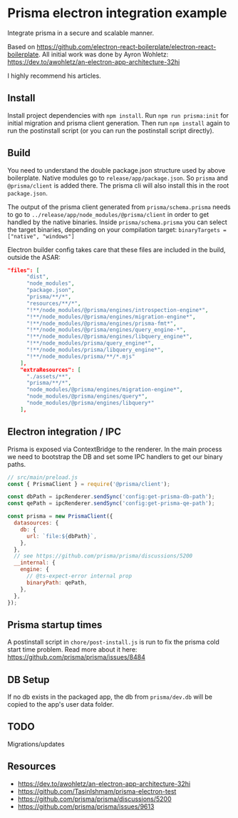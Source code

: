 # Prisma electron integration example

Integrate prisma in a secure and scalable manner.

Based on https://github.com/electron-react-boilerplate/electron-react-boilerplate. All initial work was done by Ayron Wohletz: https://dev.to/awohletz/an-electron-app-architecture-32hi

I highly recommend his articles.

## Install

Install project dependencies with `npm install`. Run `npm run prisma:init` for initial migration and prisma client generation. Then run `npm install` again to run the postinstall script (or you can run the postinstall script directly).

## Build

You need to understand the double package.json structure used by above boilerplate. Native modules go to `release/app/package.json`. So `prisma` and `@prisma/client` is added there. The prisma cli will also install this in the root `package.json`.

The output of the prisma client generated from `prisma/schema.prisma` needs to go to `../release/app/node_modules/@prisma/client` in order to get handled by the native binaries. Inside `prisma/schema.prisma` you can select the target binaries, depending on your compilation target: `binaryTargets = ["native", "windows"]`

Electron builder config takes care that these files are included in the build, outside the ASAR:

```json
"files": [
      "dist",
      "node_modules",
      "package.json",
      "prisma/**/*",
      "resources/**/*",
      "!**/node_modules/@prisma/engines/introspection-engine*",
      "!**/node_modules/@prisma/engines/migration-engine*",
      "!**/node_modules/@prisma/engines/prisma-fmt*",
      "!**/node_modules/@prisma/engines/query_engine-*",
      "!**/node_modules/@prisma/engines/libquery_engine*",
      "!**/node_modules/prisma/query_engine*",
      "!**/node_modules/prisma/libquery_engine*",
      "!**/node_modules/prisma/**/*.mjs"
    ],
    "extraResources": [
      "./assets/**",
      "prisma/**/*",
      "node_modules/@prisma/engines/migration-engine*",
      "node_modules/@prisma/engines/query*",
      "node_modules/@prisma/engines/libquery*"
    ],
```

## Electron integration / IPC

Prisma is exposed via ContextBridge to the renderer. In the main process we need to bootstrap the DB and set some IPC handlers to get our binary paths.

```js
// src/main/preload.js
const { PrismaClient } = require('@prisma/client');

const dbPath = ipcRenderer.sendSync('config:get-prisma-db-path');
const qePath = ipcRenderer.sendSync('config:get-prisma-qe-path');

const prisma = new PrismaClient({
  datasources: {
    db: {
      url: `file:${dbPath}`,
    },
  },
  // see https://github.com/prisma/prisma/discussions/5200
  __internal: {
    engine: {
      // @ts-expect-error internal prop
      binaryPath: qePath,
    },
  },
});
```

## Prisma startup times

A postinstall script in `chore/post-install.js` is run to fix the prisma cold start time problem. Read more about it here: https://github.com/prisma/prisma/issues/8484

## DB Setup

If no db exists in the packaged app, the db from `prisma/dev.db` will be copied to the app's user data folder.

## TODO

Migrations/updates

## Resources

- https://dev.to/awohletz/an-electron-app-architecture-32hi
- https://github.com/TasinIshmam/prisma-electron-test
- https://github.com/prisma/prisma/discussions/5200
- https://github.com/prisma/prisma/issues/9613
 

